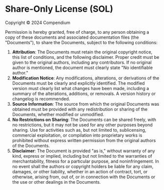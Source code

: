 # Share-Only License (SOL)

Copyright © 2024 Compendium

Permission is hereby granted, free of charge, to any person obtaining a copy of these documents and associated documentation files (the "Documents"), to share the Documents, subject to the following conditions:

1. **Attribution**: The Documents must retain the original copyright notice, this list of conditions, and the following disclaimer. Proper credit must be given to the original authors, including any contributors. If no original author is mentioned, the document must clearly state "No identifiable author."
2. **Modification Notice**: Any modifications, alterations, or derivations of the Documents must be clearly and explicitly identified. The modified version must clearly list what changes have been made, including a summary of the alterations, additions, or removals. A version history or changelog is recommended.
3. **Source Information**: The source from which the original Documents was obtained must be provided with any redistribution or sharing of the Documents, whether modified or unmodified.
4. **No Restrictions on Sharing**: The Documents can be shared freely, with no restrictions, but it may not be used for any other purposes beyond sharing. Use for activities such as, but not limited to, sublicensing, commercial exploitation, or compilation into proprietary works is prohibited without express written permission from the original authors of the Documents.
5. **Disclaimer**: The Document is provided "as is," without warranty of any kind, express or implied, including but not limited to the warranties of merchantability, fitness for a particular purpose, and noninfringement. In no event shall the authors or copyright holders be liable for any claim, damages, or other liability, whether in an action of contract, tort, or otherwise, arising from, out of, or in connection with the Documents or the use or other dealings in the Documents.
